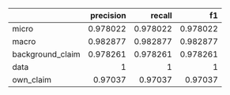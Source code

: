 |                  |   precision |   recall |       f1 |
|:-----------------|------------:|---------:|---------:|
| micro            |    0.978022 | 0.978022 | 0.978022 |
| macro            |    0.982877 | 0.982877 | 0.982877 |
| background_claim |    0.978261 | 0.978261 | 0.978261 |
| data             |    1        | 1        | 1        |
| own_claim        |    0.97037  | 0.97037  | 0.97037  |